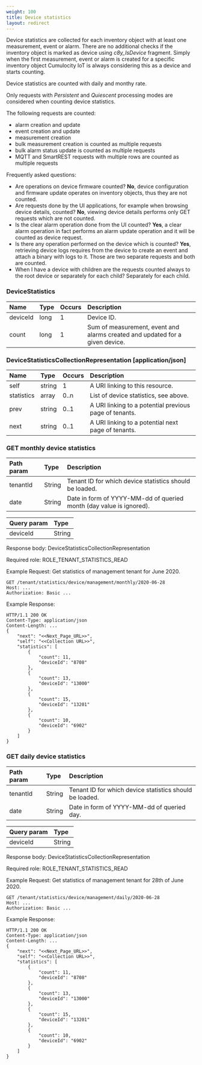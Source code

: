```yaml
---
weight: 100
title: Device statistics
layout: redirect
---
```


Device statistics are collected for each inventory object with at least one measurement, event or alarm. There are no additional checks if the inventory object is marked as device using *c8y_IsDevice* fragment. Simply when the first measurement, event or alarm is created for a specific inventory object Cumulocity IoT is always considering this as a device and starts counting.

Device statistics are counted with daily and monthy rate. 

Only requests with *Persistent* and *Quiescent* processing modes are considered when counting device statistics.

The following requests are counted:

* alarm creation and update
* event creation and update
* measurement creation
* bulk measurement creation is counted as multiple requests
* bulk alarm status update is counted as multiple requests
* MQTT and SmartREST requests with multiple rows are counted as multiple requests

Frequently asked questions:

* Are operations on device firmware counted?
**No**, device configuration and firmware update operates on inventory objects, thus they are not counted.
* Are requests done by the UI applications, for example when browsing device details, counted?
**No**, viewing device details performs only GET requests which are not counted.
* Is the clear alarm operation done from the UI counted?
**Yes**, a clear alarm operation in fact performs an alarm update operation and it will be counted as device request.
* Is there any operation performed on the device which is counted?
**Yes**, retrieving device logs requires from the device to create an event and attach a binary with logs to it. Those are two separate requests and both are counted.
* When I have a device with children are the requests counted always to the root device or separately for each child?
Separately for each child. 
 

### DeviceStatistics

|Name|Type|Occurs|Description|
|:---|:---|:-----|:----------|
|deviceId|long|1|Device ID.|
|count|long|1|Sum of measurement, event and alarms created and updated for a given device.|

### DeviceStatisticsCollectionRepresentation [application/json]

|Name|Type|Occurs|Description|
|:---|:---|:-----|:----------|
|self|string|1|A URI linking to this resource.|
|statistics|array|0..n|List of device statistics, see above.|
|prev|string|0..1|A URI linking to a potential previous page of tenants.|
|next|string|0..1|A URI linking to a potential next page of tenants.|

### GET monthly device statistics

|      Path param        |  Type  | Description |
|:-----------------------|:-------|:------------|
| tenantId               | String | Tenant ID for which device statistics should be loaded. |
| date                   | String | Date in form of YYYY-MM-dd of queried month (day value is ignored). |

|      Query param       |  Type  |
|:-----------------------|:-------|
| deviceId               | String |

Response body: DeviceStatisticsCollectionRepresentation

Required role: ROLE\_TENANT\_STATISTICS\_READ

Example Request: Get statistics of management tenant for June 2020.

    GET /tenant/statistics/device/management/monthly/2020-06-28
    Host: ...
    Authorization: Basic ...

Example Response:

    HTTP/1.1 200 OK
    Content-Type: application/json
    Content-Length: ...
    {
        "next": "<<Next_Page_URL>>",
        "self": "<<Collection URL>>",
        "statistics": [
            {
                "count": 11,
                "deviceId": "8708"
            },
            {
                "count": 13,
                "deviceId": "13000"
            },
            {
                "count": 15,
                "deviceId": "13201"
            },
            {
                "count": 10,
                "deviceId": "6902"
            }
        ]
    }
    
### GET daily device statistics

|      Path param        |  Type  | Description |
|:-----------------------|:-------|:------------|
| tenantId               | String | Tenant ID for which device statistics should be loaded. |
| date                   | String | Date in form of YYYY-MM-dd of queried day. |

|      Query param       |  Type  |
|:-----------------------|:-------|
| deviceId               | String |

Response body: DeviceStatisticsCollectionRepresentation

Required role: ROLE\_TENANT\_STATISTICS\_READ

Example Request: Get statistics of management tenant for 28th of June 2020.
    
    GET /tenant/statistics/device/management/daily/2020-06-28
    Host: ...
    Authorization: Basic ...

Example Response:

    HTTP/1.1 200 OK
    Content-Type: application/json
    Content-Length: ...
    {
        "next": "<<Next_Page_URL>>",
        "self": "<<Collection URL>>",
        "statistics": [
            {
                "count": 11,
                "deviceId": "8708"
            },
            {
                "count": 13,
                "deviceId": "13000"
            },
            {
                "count": 15,
                "deviceId": "13201"
            },
            {
                "count": 10,
                "deviceId": "6902"
            }
        ]
    }